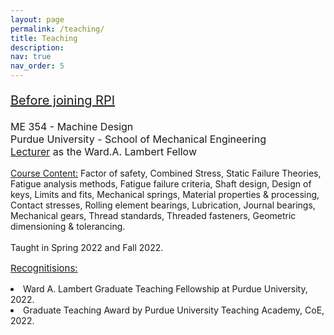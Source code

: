 ```yaml
---
layout: page
permalink: /teaching/
title: Teaching
description:  
nav: true
nav_order: 5
---
```


<p style="font-size: 20px;">  <u>Before joining RPI</u><br>
<p style="font-size: 16px;">ME 354 - Machine Design<br>Purdue University - School of Mechanical Engineering <br> <u>Lecturer</u> as the Ward.A. Lambert Fellow <br></p>

 <u>Course Content:</u> Factor of safety, Combined Stress, Static Failure Theories, Fatigue analysis methods, Fatigue failure criteria, Shaft design, Design of keys, Limits and fits, Mechanical springs, Material properties & processing, Contact stresses, Rolling element bearings, Lubrication, Journal bearings, Mechanical gears, Thread standards, Threaded fasteners, Geometric dimensioning & tolerancing.
 <br>
 <br>
Taught in Spring 2022 and Fall 2022.
<br>
<p style="font-size: 15px;"> <u>Recognitisions:</u>
<li>Ward A. Lambert Graduate Teaching Fellowship at Purdue University, 2022.
</li> 
<li>Graduate Teaching Award by Purdue University Teaching Academy, CoE, 2022.
</li> 

